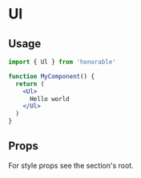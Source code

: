 # Ul

## Usage

```jsx
import { Ul } from 'honorable'

function MyComponent() {
  return (
    <Ul>
      Hello world
    </Ul>
  )
}
```

## Props

For style props see the section's root.
